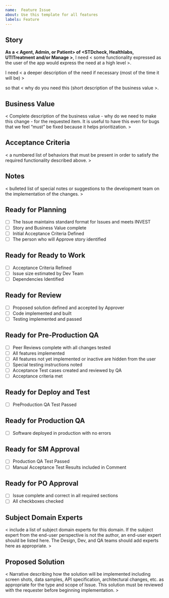 ```yaml
---
name:  Feature Issue
about: Use this template for all features
labels: Feature
---
```


## Story

**As a < Agent, Admin, or Patient> of <STDcheck, Healthlabs, UTITreatment and/or Manage >**, I need < some functionality expressed as the user of the app would express the need at a high level >.

I need < a deeper description of the need if necessary (most of the time it will be) >

so that < why do you need this (short description of the business value >.

## Business Value  

< Complete description of the business value - why do we need to make this change - for the requested item. It is useful to have this even for bugs that we feel “must” be fixed because it helps prioritization. >

## Acceptance Criteria
< a numbered list of behaviors that must be present in order to satisfy the required functionality described above. >
 
## Notes
< bulleted list of special notes or suggestions to the development team on the implementation of the changes. >  

## Ready for Planning

- [ ] The Issue maintains standard format for Issues and meets INVEST
- [ ] Story and Business Value complete
- [ ] Initial Acceptance Criteria Defined
- [ ] The person who will Approve story identified

## Ready for Ready to Work
- [ ] Acceptance Criteria Refined
- [ ] Issue size estimated by Dev Team
- [ ] Dependencies Identified

## Ready for Review
- [ ] Proposed solution defined and accepted by Approver
- [ ] Code implemented and built
- [ ] Testing implemented and passed

## Ready for Pre-Production QA
- [ ] Peer Reviews complete with all changes tested
- [ ] All features implemented
- [ ] All features not yet implemented or inactive are hidden from the user
- [ ] Special testing instructions noted
- [ ] Acceptance Test cases created and reviewed by QA
- [ ] Acceptance criteria met

## Ready for Deploy and Test
- [ ] PreProduction QA Test Passed
 
## Ready for Production QA
- [ ] Software deployed in production with no errors

## Ready for SM Approval
- [ ] Production QA Test Passed
- [ ] Manual Acceptance Test Results included in Comment

## Ready for PO Approval

- [ ] Issue complete and correct in all required sections
- [ ] All checkboxes checked

## Subject Domain Experts
< include a list of subject domain experts for this domain. If the subject expert from the end-user perspective is not the author, an end-user expert should be listed here. The Design, Dev, and QA teams should add experts here as appropriate. >

## Proposed Solution  

< Narrative describing how the solution will be implemented including screen shots, data samples, API specification, architectural changes, etc. as appropriate for the type and scope of Issue. This solution must be reviewed with the requester before beginning implementation. > 
